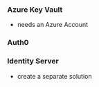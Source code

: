 


### Azure Key Vault
- needs an Azure Account
### Auth0

### Identity Server
- create a separate solution